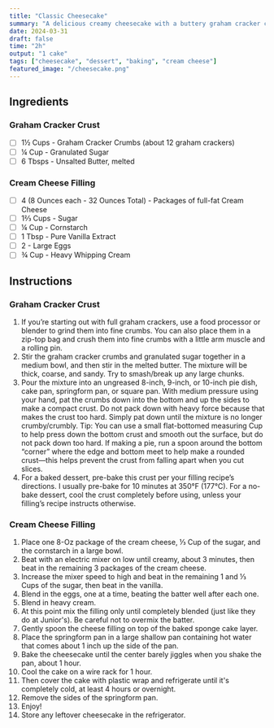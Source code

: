 ```yaml
---
title: "Classic Cheesecake"
summary: "A delicious creamy cheesecake with a buttery graham cracker crust"
date: 2024-03-31
draft: false
time: "2h"
output: "1 cake"
tags: ["cheesecake", "dessert", "baking", "cream cheese"]
featured_image: "/cheesecake.png"
---
```


## Ingredients

### Graham Cracker Crust

- [ ] 1½ Cups - Graham Cracker Crumbs (about 12 graham crackers)
- [ ] ¼ Cup - Granulated Sugar
- [ ] 6 Tbsps - Unsalted Butter, melted

### Cream Cheese Filling

- [ ] 4 (8 Ounces each - 32 Ounces Total) - Packages of full-fat Cream Cheese
- [ ] 1⅔ Cups - Sugar
- [ ] ¼ Cup - Cornstarch
- [ ] 1 Tbsp - Pure Vanilla Extract
- [ ] 2 - Large Eggs
- [ ] ¾ Cup - Heavy Whipping Cream

## Instructions

### Graham Cracker Crust

1. If you’re starting out with full graham crackers, use a food processor or blender to grind them into fine crumbs. You can also place them in a zip-top bag and crush them into fine crumbs with a little arm muscle and a rolling pin.
2. Stir the graham cracker crumbs and granulated sugar together in a medium bowl, and then stir in the melted butter. The mixture will be thick, coarse, and sandy. Try to smash/break up any large chunks.
3. Pour the mixture into an ungreased 8-inch, 9-inch, or 10-inch pie dish, cake pan, springform pan, or square pan. With medium pressure using your hand, pat the crumbs down into the bottom and up the sides to make a compact crust. Do not pack down with heavy force because that makes the crust too hard. Simply pat down until the mixture is no longer crumby/crumbly. Tip: You can use a small flat-bottomed measuring Cup to help press down the bottom crust and smooth out the surface, but do not pack down too hard. If making a pie, run a spoon around the bottom “corner” where the edge and bottom meet to help make a rounded crust⁠—this helps prevent the crust from falling apart when you cut slices.
4. For a baked dessert, pre-bake this crust per your filling recipe’s directions. I usually pre-bake for 10 minutes at 350°F (177°C). For a no-bake dessert, cool the crust completely before using, unless your filling’s recipe instructs otherwise.

### Cream Cheese Filling

1. Place one 8-Oz package of the cream cheese, ⅓ Cup of the sugar, and the cornstarch in a large bowl.
2. Beat with an electric mixer on low until creamy, about 3 minutes, then beat in the remaining 3 packages of the cream cheese.
3. Increase the mixer speed to high and beat in the remaining 1 and ⅓ Cups of the sugar, then beat in the vanilla.
4. Blend in the eggs, one at a time, beating the batter well after each one.
5. Blend in heavy cream.
6. At this point mix the filling only until completely blended (just like they do at Junior's). Be careful not to overmix the batter.
7. Gently spoon the cheese filling on top of the baked sponge cake layer.
8. Place the springform pan in a large shallow pan containing hot water that comes about 1 inch up the side of the pan.
9. Bake the cheesecake until the center barely jiggles when you shake the pan, about 1 hour.
10. Cool the cake on a wire rack for 1 hour.
11. Then cover the cake with plastic wrap and refrigerate until it's completely cold, at least 4 hours or overnight.
12. Remove the sides of the springform pan.
13. Enjoy!
15. Store any leftover cheesecake in the refrigerator.
